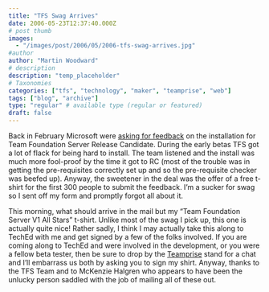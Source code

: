 ```yaml
---
title: "TFS Swag Arrives"
date: 2006-05-23T12:37:40.000Z
# post thumb
images:
  - "/images/post/2006/05/2006-tfs-swag-arrives.jpg"
#author
author: "Martin Woodward"
# description
description: "temp_placeholder"
# Taxonomies
categories: ["tfs", "technology", "maker", "teamprise", "web"]
tags: ["blog", "archive"]
type: "regular" # available type (regular or featured)
draft: false
---
```


[](http://www.woodwardweb.com/blog/CIMG3334.JPG)Back in February Microsoft were [asking for feedback](http://blogs.msdn.com/robcaron/archive/2006/02/17/534416.aspx) on the installation for Team Foundation Server Release Candidate. During the early betas TFS got a lot of flack for being hard to install. The team listened and the install was much more fool-proof by the time it got to RC (most of the trouble was in getting the pre-requisites correctly set up and so the pre-requisite checker was beefed up). Anyway, the sweetener in the deal was the offer of a free t-shirt for the first 300 people to submit the feedback. I’m a sucker for swag so I sent off my form and promptly forgot all about it.

This morning, what should arrive in the mail but my “Team Foundation Server V1 All Stars” t-shirt. Unlike most of the swag I pick up, this one is actually quite nice! Rather sadly, I think I may actually take this along to TechEd with me and get signed by a few of the folks involved. If you are coming along to TechEd and were involved in the development, or you were a fellow beta tester, then be sure to drop by the [Teamprise](http://www.teamprise.com/) stand for a chat and I’ll embarrass us both by asking you to sign my shirt. Anyway, thanks to the TFS Team and to McKenzie Halgren who appears to have been the unlucky person saddled with the job of mailing all of these out.
